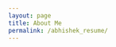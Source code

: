 ```yaml
---
layout: page
title: About Me 
permalink: /abhishek_resume/
---
```

<html>
<body>
    <object data="../_pages/about.pdf" type="application/pdf" width="900" height="2350" >
    <embed src="../_pages/about.pdf" type="application/pdf" />
    </object>
</body>
</html>
